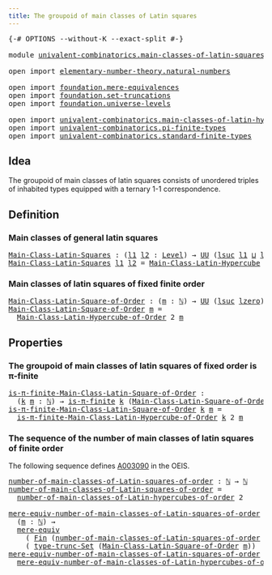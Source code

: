 ```yaml
---
title: The groupoid of main classes of Latin squares
---
```


<pre class="Agda"><a id="71" class="Symbol">{-#</a> <a id="75" class="Keyword">OPTIONS</a> <a id="83" class="Pragma">--without-K</a> <a id="95" class="Pragma">--exact-split</a> <a id="109" class="Symbol">#-}</a>

<a id="114" class="Keyword">module</a> <a id="121" href="univalent-combinatorics.main-classes-of-latin-squares.html" class="Module">univalent-combinatorics.main-classes-of-latin-squares</a> <a id="175" class="Keyword">where</a>

<a id="182" class="Keyword">open</a> <a id="187" class="Keyword">import</a> <a id="194" href="elementary-number-theory.natural-numbers.html" class="Module">elementary-number-theory.natural-numbers</a>

<a id="236" class="Keyword">open</a> <a id="241" class="Keyword">import</a> <a id="248" href="foundation.mere-equivalences.html" class="Module">foundation.mere-equivalences</a>
<a id="277" class="Keyword">open</a> <a id="282" class="Keyword">import</a> <a id="289" href="foundation.set-truncations.html" class="Module">foundation.set-truncations</a>
<a id="316" class="Keyword">open</a> <a id="321" class="Keyword">import</a> <a id="328" href="foundation.universe-levels.html" class="Module">foundation.universe-levels</a>

<a id="356" class="Keyword">open</a> <a id="361" class="Keyword">import</a> <a id="368" href="univalent-combinatorics.main-classes-of-latin-hypercubes.html" class="Module">univalent-combinatorics.main-classes-of-latin-hypercubes</a>
<a id="425" class="Keyword">open</a> <a id="430" class="Keyword">import</a> <a id="437" href="univalent-combinatorics.pi-finite-types.html" class="Module">univalent-combinatorics.pi-finite-types</a>
<a id="477" class="Keyword">open</a> <a id="482" class="Keyword">import</a> <a id="489" href="univalent-combinatorics.standard-finite-types.html" class="Module">univalent-combinatorics.standard-finite-types</a>
</pre>
## Idea

The groupoid of main classes of latin squares consists of unordered triples of inhabited types equipped with a ternary 1-1 correspondence.

## Definition

### Main classes of general latin squares

<pre class="Agda"><a id="Main-Class-Latin-Squares"></a><a id="755" href="univalent-combinatorics.main-classes-of-latin-squares.html#755" class="Function">Main-Class-Latin-Squares</a> <a id="780" class="Symbol">:</a> <a id="782" class="Symbol">(</a><a id="783" href="univalent-combinatorics.main-classes-of-latin-squares.html#783" class="Bound">l1</a> <a id="786" href="univalent-combinatorics.main-classes-of-latin-squares.html#786" class="Bound">l2</a> <a id="789" class="Symbol">:</a> <a id="791" href="Agda.Primitive.html#597" class="Postulate">Level</a><a id="796" class="Symbol">)</a> <a id="798" class="Symbol">→</a> <a id="800" href="foundation-core.universe-levels.html#235" class="Primitive">UU</a> <a id="803" class="Symbol">(</a><a id="804" href="Agda.Primitive.html#780" class="Primitive">lsuc</a> <a id="809" href="univalent-combinatorics.main-classes-of-latin-squares.html#783" class="Bound">l1</a> <a id="812" href="Agda.Primitive.html#810" class="Primitive Operator">⊔</a> <a id="814" href="Agda.Primitive.html#780" class="Primitive">lsuc</a> <a id="819" href="univalent-combinatorics.main-classes-of-latin-squares.html#786" class="Bound">l2</a><a id="821" class="Symbol">)</a>
<a id="823" href="univalent-combinatorics.main-classes-of-latin-squares.html#755" class="Function">Main-Class-Latin-Squares</a> <a id="848" href="univalent-combinatorics.main-classes-of-latin-squares.html#848" class="Bound">l1</a> <a id="851" href="univalent-combinatorics.main-classes-of-latin-squares.html#851" class="Bound">l2</a> <a id="854" class="Symbol">=</a> <a id="856" href="univalent-combinatorics.main-classes-of-latin-hypercubes.html#1086" class="Function">Main-Class-Latin-Hypercube</a> <a id="883" href="univalent-combinatorics.main-classes-of-latin-squares.html#848" class="Bound">l1</a> <a id="886" href="univalent-combinatorics.main-classes-of-latin-squares.html#851" class="Bound">l2</a> <a id="889" class="Number">2</a>
</pre>
### Main classes of latin squares of fixed finite order

<pre class="Agda"><a id="Main-Class-Latin-Square-of-Order"></a><a id="961" href="univalent-combinatorics.main-classes-of-latin-squares.html#961" class="Function">Main-Class-Latin-Square-of-Order</a> <a id="994" class="Symbol">:</a> <a id="996" class="Symbol">(</a><a id="997" href="univalent-combinatorics.main-classes-of-latin-squares.html#997" class="Bound">m</a> <a id="999" class="Symbol">:</a> <a id="1001" href="elementary-number-theory.natural-numbers.html#1530" class="Datatype">ℕ</a><a id="1002" class="Symbol">)</a> <a id="1004" class="Symbol">→</a> <a id="1006" href="foundation-core.universe-levels.html#235" class="Primitive">UU</a> <a id="1009" class="Symbol">(</a><a id="1010" href="Agda.Primitive.html#780" class="Primitive">lsuc</a> <a id="1015" href="Agda.Primitive.html#764" class="Primitive">lzero</a><a id="1020" class="Symbol">)</a>
<a id="1022" href="univalent-combinatorics.main-classes-of-latin-squares.html#961" class="Function">Main-Class-Latin-Square-of-Order</a> <a id="1055" href="univalent-combinatorics.main-classes-of-latin-squares.html#1055" class="Bound">m</a> <a id="1057" class="Symbol">=</a>
  <a id="1061" href="univalent-combinatorics.main-classes-of-latin-hypercubes.html#2126" class="Function">Main-Class-Latin-Hypercube-of-Order</a> <a id="1097" class="Number">2</a> <a id="1099" href="univalent-combinatorics.main-classes-of-latin-squares.html#1055" class="Bound">m</a>
</pre>
## Properties

### The groupoid of main classes of latin squares of fixed order is π-finite

<pre class="Agda"><a id="is-π-finite-Main-Class-Latin-Square-of-Order"></a><a id="1207" href="univalent-combinatorics.main-classes-of-latin-squares.html#1207" class="Function">is-π-finite-Main-Class-Latin-Square-of-Order</a> <a id="1252" class="Symbol">:</a>
  <a id="1256" class="Symbol">(</a><a id="1257" href="univalent-combinatorics.main-classes-of-latin-squares.html#1257" class="Bound">k</a> <a id="1259" href="univalent-combinatorics.main-classes-of-latin-squares.html#1259" class="Bound">m</a> <a id="1261" class="Symbol">:</a> <a id="1263" href="elementary-number-theory.natural-numbers.html#1530" class="Datatype">ℕ</a><a id="1264" class="Symbol">)</a> <a id="1266" class="Symbol">→</a> <a id="1268" href="univalent-combinatorics.pi-finite-types.html#8807" class="Function">is-π-finite</a> <a id="1280" href="univalent-combinatorics.main-classes-of-latin-squares.html#1257" class="Bound">k</a> <a id="1282" class="Symbol">(</a><a id="1283" href="univalent-combinatorics.main-classes-of-latin-squares.html#961" class="Function">Main-Class-Latin-Square-of-Order</a> <a id="1316" href="univalent-combinatorics.main-classes-of-latin-squares.html#1259" class="Bound">m</a><a id="1317" class="Symbol">)</a>
<a id="1319" href="univalent-combinatorics.main-classes-of-latin-squares.html#1207" class="Function">is-π-finite-Main-Class-Latin-Square-of-Order</a> <a id="1364" href="univalent-combinatorics.main-classes-of-latin-squares.html#1364" class="Bound">k</a> <a id="1366" href="univalent-combinatorics.main-classes-of-latin-squares.html#1366" class="Bound">m</a> <a id="1368" class="Symbol">=</a>
  <a id="1372" href="univalent-combinatorics.main-classes-of-latin-hypercubes.html#3232" class="Function">is-π-finite-Main-Class-Latin-Hypercube-of-Order</a> <a id="1420" href="univalent-combinatorics.main-classes-of-latin-squares.html#1364" class="Bound">k</a> <a id="1422" class="Number">2</a> <a id="1424" href="univalent-combinatorics.main-classes-of-latin-squares.html#1366" class="Bound">m</a>
</pre>
### The sequence of the number of main classes of latin squares of finite order

The following sequence defines [A003090](https://oeis.org/A003090) in the OEIS.

<pre class="Agda"><a id="number-of-main-classes-of-Latin-squares-of-order"></a><a id="1601" href="univalent-combinatorics.main-classes-of-latin-squares.html#1601" class="Function">number-of-main-classes-of-Latin-squares-of-order</a> <a id="1650" class="Symbol">:</a> <a id="1652" href="elementary-number-theory.natural-numbers.html#1530" class="Datatype">ℕ</a> <a id="1654" class="Symbol">→</a> <a id="1656" href="elementary-number-theory.natural-numbers.html#1530" class="Datatype">ℕ</a>
<a id="1658" href="univalent-combinatorics.main-classes-of-latin-squares.html#1601" class="Function">number-of-main-classes-of-Latin-squares-of-order</a> <a id="1707" class="Symbol">=</a>
  <a id="1711" href="univalent-combinatorics.main-classes-of-latin-hypercubes.html#5618" class="Function">number-of-main-classes-of-Latin-hypercubes-of-order</a> <a id="1763" class="Number">2</a>

<a id="mere-equiv-number-of-main-classes-of-Latin-squares-of-order"></a><a id="1766" href="univalent-combinatorics.main-classes-of-latin-squares.html#1766" class="Function">mere-equiv-number-of-main-classes-of-Latin-squares-of-order</a> <a id="1826" class="Symbol">:</a>
  <a id="1830" class="Symbol">(</a><a id="1831" href="univalent-combinatorics.main-classes-of-latin-squares.html#1831" class="Bound">m</a> <a id="1833" class="Symbol">:</a> <a id="1835" href="elementary-number-theory.natural-numbers.html#1530" class="Datatype">ℕ</a><a id="1836" class="Symbol">)</a> <a id="1838" class="Symbol">→</a>
  <a id="1842" href="foundation.mere-equivalences.html#1415" class="Function">mere-equiv</a>
    <a id="1857" class="Symbol">(</a> <a id="1859" href="univalent-combinatorics.standard-finite-types.html#2393" class="Function">Fin</a> <a id="1863" class="Symbol">(</a><a id="1864" href="univalent-combinatorics.main-classes-of-latin-squares.html#1601" class="Function">number-of-main-classes-of-Latin-squares-of-order</a> <a id="1913" href="univalent-combinatorics.main-classes-of-latin-squares.html#1831" class="Bound">m</a><a id="1914" class="Symbol">))</a>
    <a id="1921" class="Symbol">(</a> <a id="1923" href="foundation.set-truncations.html#3998" class="Function">type-trunc-Set</a> <a id="1938" class="Symbol">(</a><a id="1939" href="univalent-combinatorics.main-classes-of-latin-squares.html#961" class="Function">Main-Class-Latin-Square-of-Order</a> <a id="1972" href="univalent-combinatorics.main-classes-of-latin-squares.html#1831" class="Bound">m</a><a id="1973" class="Symbol">))</a>
<a id="1976" href="univalent-combinatorics.main-classes-of-latin-squares.html#1766" class="Function">mere-equiv-number-of-main-classes-of-Latin-squares-of-order</a> <a id="2036" class="Symbol">=</a>
  <a id="2040" href="univalent-combinatorics.main-classes-of-latin-hypercubes.html#5833" class="Function">mere-equiv-number-of-main-classes-of-Latin-hypercubes-of-order</a> <a id="2103" class="Number">2</a>
</pre>